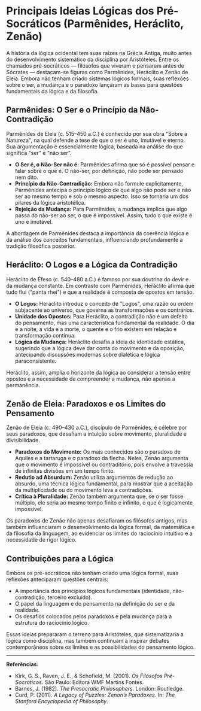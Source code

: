 # Principais Ideias Lógicas dos Pré-Socráticos (Parmênides, Heráclito, Zenão)

A história da lógica ocidental tem suas raízes na Grécia Antiga, muito antes do desenvolvimento sistemático da disciplina por Aristóteles. Entre os chamados pré-socráticos — filósofos que viveram e pensaram antes de Sócrates — destacam-se figuras como Parmênides, Heráclito e Zenão de Eleia. Embora não tenham criado sistemas lógicos formais, suas reflexões sobre o ser, a mudança e o paradoxo lançaram as bases para questões fundamentais da lógica e da filosofia.

## Parmênides: O Ser e o Princípio da Não-Contradição

Parmênides de Eleia (c. 515–450 a.C.) é conhecido por sua obra "Sobre a Natureza", na qual defende a tese de que o ser é uno, imutável e eterno. Sua argumentação é essencialmente lógica, baseada na análise do que significa "ser" e "não ser".

- **O Ser é, o Não-Ser não é:** Parmênides afirma que só é possível pensar e falar sobre o que é. O não-ser, por definição, não pode ser pensado nem dito.
- **Princípio da Não-Contradição:** Embora não formule explicitamente, Parmênides antecipa o princípio lógico de que algo não pode ser e não ser ao mesmo tempo e sob o mesmo aspecto. Isso se tornaria um dos pilares da lógica aristotélica.
- **Rejeição da Mudança:** Para Parmênides, a mudança implica que algo passa do não-ser ao ser, o que é impossível. Assim, tudo o que existe é uno e imutável.

A abordagem de Parmênides destaca a importância da coerência lógica e da análise dos conceitos fundamentais, influenciando profundamente a tradição filosófica posterior.

## Heráclito: O Logos e a Lógica da Contradição

Heráclito de Éfeso (c. 540–480 a.C.) é famoso por sua doutrina do devir e da mudança constante. Em contraste com Parmênides, Heráclito afirma que tudo flui ("panta rhei") e que a realidade é composta de opostos em tensão.

- **O Logos:** Heráclito introduz o conceito de "Logos", uma razão ou ordem subjacente ao universo, que governa as transformações e os contrários.
- **Unidade dos Opostos:** Para Heráclito, a contradição não é um defeito do pensamento, mas uma característica fundamental da realidade. O dia e a noite, a vida e a morte, o quente e o frio existem em relação e transformação contínua.
- **Lógica da Mudança:** Heráclito desafia a ideia de identidade estática, sugerindo que a lógica deve dar conta do movimento e da oposição, antecipando discussões modernas sobre dialética e lógica paraconsistente.

Heráclito, assim, amplia o horizonte da lógica ao considerar a tensão entre opostos e a necessidade de compreender a mudança, não apenas a permanência.

## Zenão de Eleia: Paradoxos e os Limites do Pensamento

Zenão de Eleia (c. 490–430 a.C.), discípulo de Parmênides, é célebre por seus paradoxos, que desafiam a intuição sobre movimento, pluralidade e divisibilidade.

- **Paradoxos do Movimento:** Os mais conhecidos são o paradoxo de Aquiles e a tartaruga e o paradoxo da flecha. Neles, Zenão argumenta que o movimento é impossível ou contraditório, pois envolve a travessia de infinitas divisões em um tempo finito.
- **Redutio ad Absurdum:** Zenão utiliza argumentos de redução ao absurdo, uma técnica lógica fundamental, para mostrar que a aceitação da multiplicidade ou do movimento leva a contradições.
- **Crítica à Pluralidade:** Zenão também argumenta que, se o ser fosse múltiplo, ele seria ao mesmo tempo finito e infinito, o que é logicamente impossível.

Os paradoxos de Zenão não apenas desafiaram os filósofos antigos, mas também influenciaram o desenvolvimento da lógica formal, da matemática e da filosofia da linguagem, ao evidenciar os limites do raciocínio intuitivo e a necessidade de rigor lógico.

## Contribuições para a Lógica

Embora os pré-socráticos não tenham criado uma lógica formal, suas reflexões anteciparam questões centrais:

- A importância dos princípios lógicos fundamentais (identidade, não-contradição, terceiro excluído).
- O papel da linguagem e do pensamento na definição do ser e da realidade.
- Os desafios colocados pelos paradoxos e pela mudança para a estrutura do raciocínio lógico.

Essas ideias prepararam o terreno para Aristóteles, que sistematizaria a lógica como disciplina, mas também continuam a inspirar debates contemporâneos sobre os limites e as possibilidades do pensamento lógico.

---

**Referências:**
- Kirk, G. S., Raven, J. E., & Schofield, M. (2001). *Os Filósofos Pré-Socráticos*. São Paulo: Editora WMF Martins Fontes.
- Barnes, J. (1982). *The Presocratic Philosophers*. London: Routledge.
- Curd, P. (2011). *A Legacy of Puzzles: Zenon’s Paradoxes*. In: *The Stanford Encyclopedia of Philosophy*.